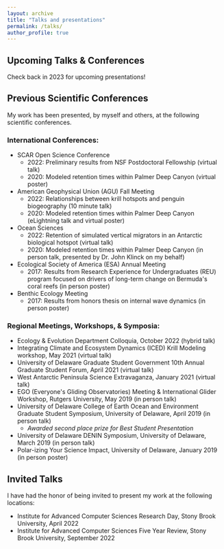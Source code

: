 ```yaml
---
layout: archive
title: "Talks and presentations"
permalink: /talks/
author_profile: true
---
```


## Upcoming Talks & Conferences
Check back in 2023 for upcoming presentations! 

## Previous Scientific Conferences 
My work has been presented, by myself and others, at the following scientific conferences. 

### International Conferences:
- SCAR Open Science Conference 
  - 2022: Preliminary results from NSF Postdoctoral Fellowship (virtual talk)
  - 2020: Modeled retention times within Palmer Deep Canyon (virtual poster)
- American Geophysical Union (AGU) Fall Meeting 
  - 2022: Relationships between krill hotspots and penguin biogeography (10 minute talk)
  - 2020: Modeled retention times within Palmer Deep Canyon (eLightning talk and virtual poster)
- Ocean Sciences
  - 2022: Retention of simulated vertical migrators in an Antarctic biological hotspot (virtual talk)
  - 2020: Modeled retention times within Palmer Deep Canyon (in person talk, presented by Dr. John Klinck on my behalf) 
- Ecological Society of America (ESA) Annual Meeting
  - 2017: Results from Research Experience for Undergraduates (REU) program focused on drivers of long-term change on Bermuda's coral reefs (in person poster)
- Benthic Ecology Meeting
  - 2017: Results from honors thesis on internal wave dynamics (in person poster) 

### Regional Meetings, Workshops, & Symposia: 
- Ecology & Evolution Department Colloquia, October 2022 (hybrid talk)
- Integrating Climate and Ecosystem Dynamics (ICED) Krill Modeling workshop, May 2021 (virtual talk)
- University of Delaware Graduate Student Government 10th Annual Graduate Student Forum, April 2021 (virtual talk)
- West Antarctic Peninsula Science Extravaganza, January 2021 (virtual talk)
- EGO (Everyone's Gliding Observatories) Meeting & International Glider Workshop, Rutgers University, May 2019 (in person talk)
- University of Delaware College of Earth Ocean and Environment Graduate Student Symposium, University of Delaware, April 2019 (in person talk)
  - _Awarded second place prize for Best Student Presentation_
- University of Delaware DENIN Symposium, University of Delaware, March 2019 (in person talk)
- Polar-izing Your Science Impact, University of Delaware, January 2019 (in person poster)

## Invited Talks
I have had the honor of being invited to present my work at the following locations: 
- Institute for Advanced Computer Sciences Research Day, Stony Brook University, April 2022
- Institute for Advanced Computer Sciences Five Year Review, Stony Brook University, September 2022
